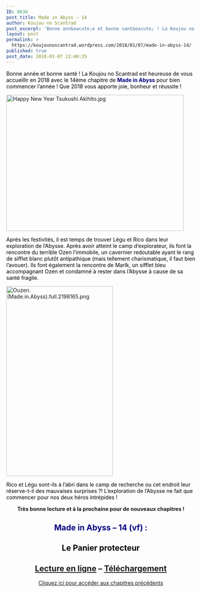 ```yaml
---
ID: 8636
post_title: Made in Abyss – 14
author: Koujou no Scantrad
post_excerpt: 'Bonne ann&eacute;e et bonne sant&eacute; ! La Koujou no Scantrad est heureuse de vous accueillir en 2018 avec le 14&egrave;me chapitre de Made in Abyss pour bien commencer l&rsquo;ann&eacute;e ! Que 2018 vous apporte joie, bonheur et r&eacute;ussite ! Apr&egrave;s les festivit&eacute;s, il est temps de trouver L&eacute;gu et Rico dans leur exploration de l&rsquo;Abysse.&hellip; <a href="https://koujounoscantrad.wordpress.com/2018/01/07/made-in-abyss-14/">Lire la suite <span>Made in Abyss &ndash;&nbsp;14</span></a>'
layout: post
permalink: >
  https://koujounoscantrad.wordpress.com/2018/01/07/made-in-abyss-14/
published: true
post_date: 2018-01-07 22:40:35
---
```

<p style="text-align:left;"><span style="color:#000080;"><span style="color:#000000;">Bonne année et bonne santé ! La Koujou no Scantrad est heureuse de vous accueillir en 2018 avec le 14ème chapitre de </span><strong>Made in Abyss</strong></span><span style="color:#000000;"> pour bien commencer l&rsquo;année ! Que 2018 vous apporte joie, bonheur et réussite !<br />
</span></p>
<p><img data-attachment-id="1640" data-permalink="https://koujounoscantrad.wordpress.com/2018/01/07/made-in-abyss-14/happy-new-year-tsukushi-akihito/" data-orig-file="https://koujounoscantrad.files.wordpress.com/2018/01/happy-new-year-tsukushi-akihito.jpg?w=473&#038;h=363" data-orig-size="1000,768" data-comments-opened="1" data-image-meta="{&quot;aperture&quot;:&quot;0&quot;,&quot;credit&quot;:&quot;&quot;,&quot;camera&quot;:&quot;&quot;,&quot;caption&quot;:&quot;&quot;,&quot;created_timestamp&quot;:&quot;0&quot;,&quot;copyright&quot;:&quot;&quot;,&quot;focal_length&quot;:&quot;0&quot;,&quot;iso&quot;:&quot;0&quot;,&quot;shutter_speed&quot;:&quot;0&quot;,&quot;title&quot;:&quot;&quot;,&quot;orientation&quot;:&quot;0&quot;}" data-image-title="Happy New Year Tsukushi Akihito" data-image-description="" data-medium-file="https://koujounoscantrad.files.wordpress.com/2018/01/happy-new-year-tsukushi-akihito.jpg?w=473&#038;h=363?w=300" data-large-file="https://koujounoscantrad.files.wordpress.com/2018/01/happy-new-year-tsukushi-akihito.jpg?w=473&#038;h=363?w=825" class="  wp-image-1640 aligncenter" src="https://koujounoscantrad.files.wordpress.com/2018/01/happy-new-year-tsukushi-akihito.jpg?w=473&#038;h=363" alt="Happy New Year Tsukushi Akihito.jpg" width="473" height="363" srcset="https://koujounoscantrad.files.wordpress.com/2018/01/happy-new-year-tsukushi-akihito.jpg?w=473&amp;h=363 473w, https://koujounoscantrad.files.wordpress.com/2018/01/happy-new-year-tsukushi-akihito.jpg?w=946&amp;h=726 946w, https://koujounoscantrad.files.wordpress.com/2018/01/happy-new-year-tsukushi-akihito.jpg?w=150&amp;h=115 150w, https://koujounoscantrad.files.wordpress.com/2018/01/happy-new-year-tsukushi-akihito.jpg?w=300&amp;h=230 300w, https://koujounoscantrad.files.wordpress.com/2018/01/happy-new-year-tsukushi-akihito.jpg?w=768&amp;h=590 768w" sizes="(max-width: 473px) 100vw, 473px" /></p>
<p><span style="color:#000000;">Après les festivités, il est temps de trouver Légu et Rico dans leur exploration de l&rsquo;Abysse. Après avoir atteint le camp d&rsquo;explorateur, ils font la rencontre du terrible Ozen l&rsquo;immobile, un cavernier redoutable ayant le rang de sifflet blanc plutôt antipathique (mais tellement charismatique, il faut bien l&rsquo;avouer). Ils font également la rencontre de Marlk, un sifflet bleu accompagnant Ozen et condamné à rester dans l&rsquo;Abysse à cause de sa santé fragile.</span><span style="color:#000000;"><br />
</span></p>
<p><img data-attachment-id="1641" data-permalink="https://koujounoscantrad.wordpress.com/2018/01/07/made-in-abyss-14/ouzen-made-in-abyss-full-2198165/" data-orig-file="https://koujounoscantrad.files.wordpress.com/2018/01/ouzen-made-in-abyss-full-2198165.png?w=284&#038;h=506" data-orig-size="561,1000" data-comments-opened="1" data-image-meta="{&quot;aperture&quot;:&quot;0&quot;,&quot;credit&quot;:&quot;&quot;,&quot;camera&quot;:&quot;&quot;,&quot;caption&quot;:&quot;&quot;,&quot;created_timestamp&quot;:&quot;0&quot;,&quot;copyright&quot;:&quot;&quot;,&quot;focal_length&quot;:&quot;0&quot;,&quot;iso&quot;:&quot;0&quot;,&quot;shutter_speed&quot;:&quot;0&quot;,&quot;title&quot;:&quot;&quot;,&quot;orientation&quot;:&quot;0&quot;}" data-image-title="Ouzen.(Made.in.Abyss).full.2198165" data-image-description="" data-medium-file="https://koujounoscantrad.files.wordpress.com/2018/01/ouzen-made-in-abyss-full-2198165.png?w=284&#038;h=506?w=168" data-large-file="https://koujounoscantrad.files.wordpress.com/2018/01/ouzen-made-in-abyss-full-2198165.png?w=284&#038;h=506?w=561" class="aligncenter  wp-image-1641" src="https://koujounoscantrad.files.wordpress.com/2018/01/ouzen-made-in-abyss-full-2198165.png?w=284&#038;h=506" alt="Ouzen.(Made.in.Abyss).full.2198165.png" width="284" height="506" srcset="https://koujounoscantrad.files.wordpress.com/2018/01/ouzen-made-in-abyss-full-2198165.png?w=284&amp;h=506 284w, https://koujounoscantrad.files.wordpress.com/2018/01/ouzen-made-in-abyss-full-2198165.png?w=84&amp;h=150 84w, https://koujounoscantrad.files.wordpress.com/2018/01/ouzen-made-in-abyss-full-2198165.png?w=168&amp;h=300 168w, https://koujounoscantrad.files.wordpress.com/2018/01/ouzen-made-in-abyss-full-2198165.png 561w" sizes="(max-width: 284px) 100vw, 284px" /></p>
<p><span style="color:#000000;">Rico et Légu sont-ils à l&rsquo;abri dans le camp de recherche ou cet endroit leur réserve-t-il des mauvaises surprises ?! L&rsquo;exploration de l&rsquo;Abysse ne fait que commencer pour nos deux héros intrépides !<br />
</span></p>
<p style="text-align:center;"><strong>Très bonne lecture et à la prochaine pour de nouveaux chapitres !</strong></p>
<h2 style="text-align:center;"><span style="color:#000080;"><strong>Made in Abyss &#8211; 14 (vf) : </strong></span></h2>
<h2 style="text-align:center;"><span style="color:#000000;"><strong>Le Panier protecteur<br />
</strong></span></h2>
<h2 style="text-align:center;"><a href="https://bato.to/reader#7c889f11f2817cdd"  rel="noopener">Lecture en ligne</a> &#8211; <a href="http://www.mediafire.com/file/cctf75lzxc4c5tc/%5BKoujouNoScantrad%5DMade_in_Abyss_v02_c14.zip"  rel="noopener">Téléchargement</a></h2>
<p style="text-align:center;"><a href="https://koujounoscantrad.wordpress.com/made-in-abyss/"  rel="noopener">Cliquez ici pour accéder aux chapitres précédents</a></p>
<p>&nbsp;</p>